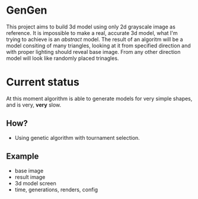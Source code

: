 # GenGen

This project aims to build 3d model using only 2d grayscale image as reference. It is impossible to make a real, accurate 3d model, what I'm trying to achieve is an *abstract* model. The result of an algoritm will be a model consiting of many triangles, looking at it from specified direction and with proper lighting should reveal base image. From any other direction model will look like randomly placed trinagles.

# Current status

At this moment algorithm is able to generate models for very simple shapes, and is very, **very** slow.

## How?

* Using genetic algorithm with tournament selection.

## Example

* base image
* result image
* 3d model screen
* time, generations, renders, config
